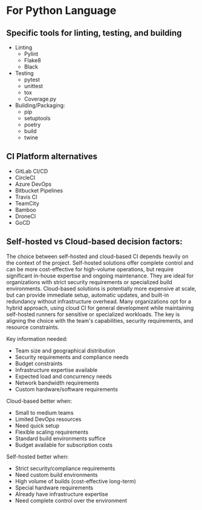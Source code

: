 # For Python Language
## Specific tools for linting, testing, and building
- Linting
  - Pylint
  - Flake8
  - Black
- Testing
   - pytest
   - unittest
   - tox
   - Coverage.py
- Building/Packaging:
  - pip
  - setuptools
  - poetry
  - build
  - twine
## CI Platform alternatives
- GitLab CI/CD
- CircleCI
- Azure DevOps
- Bitbucket Pipelines
- Travis CI
- TeamCity
- Bamboo
- DroneCI
- GoCD
## Self-hosted vs Cloud-based decision factors:
The choice between self-hosted and cloud-based CI depends heavily on the context of the project. Self-hosted solutions offer complete control and can be more cost-effective for high-volume operations, but require significant in-house expertise and ongoing maintenance. They are ideal for organizations with strict security requirements or specialized build environments. Cloud-based solutions is potentially more expensive at scale, but can provide immediate setup, automatic updates, and built-in redundancy without infrastructure overhead. Many organizations opt for a hybrid approach, using cloud CI for general development while maintaining self-hosted runners for sensitive or specialized workloads. The key is aligning the choice with the team's capabilities, security requirements, and resource constraints.

Key information needed:
- Team size and geographical distribution
- Security requirements and compliance needs
- Budget constraints
- Infrastructure expertise available
- Expected load and concurrency needs
- Network bandwidth requirements
- Custom hardware/software requirements


Cloud-based better when:

- Small to medium teams
- Limited DevOps resources
- Need quick setup
- Flexible scaling requirements
- Standard build environments suffice
- Budget available for subscription costs


Self-hosted better when:
- Strict security/compliance requirements
- Need custom build environments
- High volume of builds (cost-effective long-term)
- Special hardware requirements
- Already have infrastructure expertise
- Need complete control over the environment